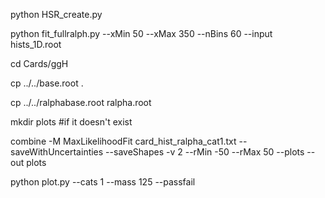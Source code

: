 python HSR_create.py

python fit_fullralph.py --xMin 50 --xMax 350 --nBins 60 --input hists_1D.root

cd Cards/ggH

cp ../../base.root .

cp ../../ralphabase.root ralpha.root

mkdir plots #if it doesn't exist

combine -M MaxLikelihoodFit card_hist_ralpha_cat1.txt --saveWithUncertainties --saveShapes -v 2 --rMin -50 --rMax 50  --plots --out plots

python plot.py --cats 1 --mass 125 --passfail

